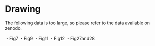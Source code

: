 # Drawing

The following data is too large, so please refer to the data available on zenodo.

・Fig7
・Fig9
・Fig11
・Fig12
・Fig27and28
